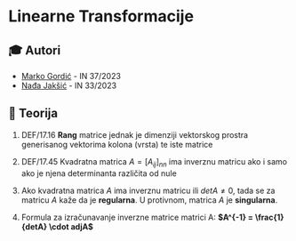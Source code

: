 # Linearne Transformacije

## 🎓 Autori

- [Marko Gordić](https://github.com/MarkoGordic) - IN 37/2023
- [Nađa Jakšić](https://github.com/nadjaaaj) - IN 33/2023

## 📜 Teorija

1. DEF/17.16 **Rang** matrice jednak je dimenziji vektorskog prostra generisanog vektorima kolona (vrsta) te iste matrice

2. DEF/17.45 Kvadratna matrica $A = [A_{ij}]_{nn}$ ima inverznu matricu ako i samo ako je njena determinanta različita od nule

3. Ako kvadratna matrica $A$ ima inverznu matricu ili $det A \neq 0$, tada se za matricu $A$ kaže da je **regularna**. U protivnom, matrica $A$ je **singularna**.

4. Formula za izračunavanje inverzne matrice matrici A: **$A^{-1} = \frac{1}{detA} \cdot adjA$**